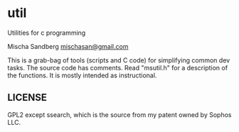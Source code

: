 util
====

Utilities for c programming

Mischa Sandberg <mischasan@gmail.com>

This is a grab-bag of tools (scripts and C code) for simplifying common dev tasks.
The source code has comments. Read "msutil.h" for a description of the functions.
It is mostly intended as instructional.

LICENSE
-------

GPL2 except ssearch, which is the source from my patent owned by Sophos LLC.

